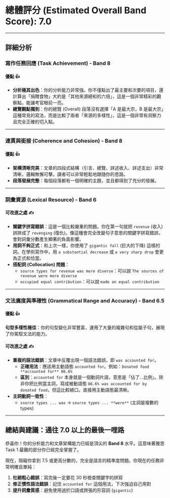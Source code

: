 # 總體評分 (Estimated Overall Band Score): **7.0**

---

## 詳細分析

### 寫作任務回應 (Task Achievement) - **Band 8**

#### 優點 👍

- **分析極其出色**：你的分析能力非常強。你不僅點出了最主要和次要的項目，還計算出「捐贈食物」大約是「其他來源總和的六倍」，這是一個非常精彩的觀察點，能讓考官眼前一亮。
- **總覽觀點獨到**：你的總覽 (Overall) 段落沒有選擇「A 是最大宗，B 是最大宗」這種常見的寫法，而是比較了兩者「來源的多樣性」，這是一個非常有洞察力且完全正確的切入點。

---

### 連貫與銜接 (Coherence and Cohesion) - **Band 8**

#### 優點 👍

- **架構清晰完美**：文章的四段式結構（引言、總覽、詳述收入、詳述支出）非常清晰，邏輯無懈可擊。讀者可以非常輕鬆地跟隨你的思路。
- **段落發展完整**：每個段落都有一個明確的主題，並且都得到了充分的發展。

---

### 詞彙資源 (Lexical Resource) - **Band 6**

#### 可改進之處 ✍️

- **關鍵字拼寫錯誤**：這是一個比較嚴重的問題。你在第一句就把 `revenue` (收入) 誤拼成了 `revenging` (復仇)。像這種會完全改變句子意思的關鍵字拼寫錯誤，會對詞彙分數產生顯著的負面影響。
- **用詞不夠正式**：和上次一樣，你使用了 `gigantic fall` (巨大的下降) 這樣的詞。在學術寫作中，用 `a substantial decrease` 或 `a very sharp drop` 會更為正式和恰當。
- **搭配詞 (Collocation) 問題**：
  - `source types for revenue was more diverse`：可以說 `The sources of revenue were more diverse`
  - `occupied equal contribution`：可以說 `made an equal contribution`

---

### 文法廣度與準確性 (Grammatical Range and Accuracy) - **Band 6.5**

#### 優點 👍

**句型多樣性極佳**：你的句型變化非常豐富，運用了大量的複雜句和從屬子句，展現了你駕馭文法的能力。

#### 可改進之處 ✍️

- **重複的語法錯誤**：文章中反覆出現一個語法錯誤，即 `was accounted for`。
  - **正確用法**：應該用主動語態 `accounted for`。例如：`Donated food **accounted for** 86.6%`
  - **區別**：`accounted for` 本身就是一個動詞片語，意思是「佔了…比例」。除非你把比例當主詞，寫成被動語態 `86.6% was accounted for by donated food`，但這比較繞口。直接用主動語態最清晰。
- **主詞動詞一致性**：
  - `source types ... was` → `source types ... **were**` (主詞是複數的 types)

---

## 總結與建議：通往 7.0 以上的最後一哩路

恭喜你！你的分析能力和文章架構能力已經是頂尖的 **Band 8** 水平。這意味著雅思 Task 1 最難的部分你已經完全掌握了。

現在，阻礙你拿到 7.5 或更高分數的，完全是語言的精準度問題。你現在的任務非常明確且單純：

1. **杜絕粗心錯誤**：寫完後一定要花 30 秒檢查關鍵字的拼寫
2. **修正慣性語法錯誤**：記住 `accounted for` 這個用法，下次強迫自己用對
3. **提升詞彙質感**：避免使用過於口語或誇張的形容詞 (`gigantic`)

